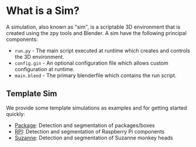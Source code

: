 # What is a Sim?

A simulation, also known as "sim", is a scriptable 3D environment that is created using the zpy tools and Blender. A sim have the following principal components:

- `run.py` - The main script executed at runtime which creates and controls the 3D environment.
- `config.gin` - An optional configuration file which allows custom configuration at runtime.
- `main.blend` - The primary blenderfile which contains the run script. 

## Template Sim

We provide some template simulations as examples and for getting started quickly:

- [Package](https://zumolabs.github.io/zpy/zpy/example/package/): Detection and segmentation of packages/boxes
- [RPI](https://zumolabs.github.io/zpy/zpy/example/rpi/): Detection and segmentation of Raspberry Pi components 
- [Suzanne](https://zumolabs.github.io/zpy/zpy/example/part1/): Detection and segmentation of Suzanne monkey heads